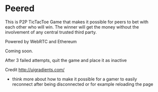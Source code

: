 # Peered

This is P2P TicTacToe Game that makes it possible for peers to bet with each other who will win. The winner will get the money without the involvement of any central trusted third party.

Powered by WebRTC and Ethereum

Coming soon.

After 3 failed attempts, quit the game and place it as inactive

Credit
http://uigradients.com/

- think more about how to make it possible for a gamer to easily reconnect after being disconnected or for example reloading the page
